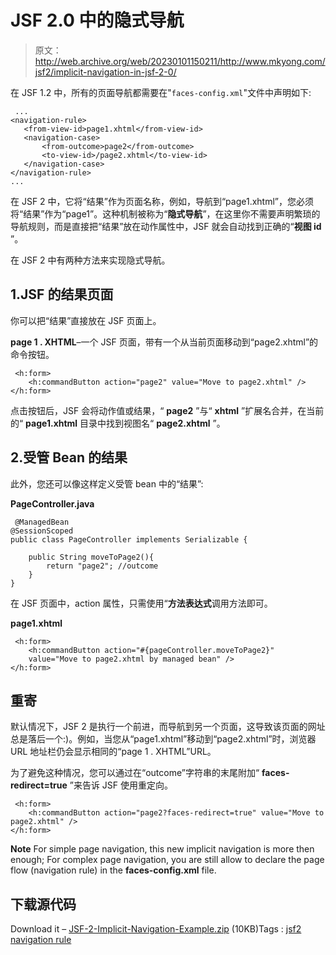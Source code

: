# JSF 2.0 中的隐式导航

> 原文：<http://web.archive.org/web/20230101150211/http://www.mkyong.com/jsf2/implicit-navigation-in-jsf-2-0/>

在 JSF 1.2 中，所有的页面导航都需要在"`faces-config.xml`"文件中声明如下:

```
 ...
<navigation-rule>
   <from-view-id>page1.xhtml</from-view-id>
   <navigation-case>
       <from-outcome>page2</from-outcome>
       <to-view-id>/page2.xhtml</to-view-id>
   </navigation-case>
</navigation-rule>
... 
```

在 JSF 2 中，它将“结果”作为页面名称，例如，导航到“page1.xhtml”，您必须将“结果”作为“page1”。这种机制被称为“**隐式导航**”，在这里你不需要声明繁琐的导航规则，而是直接把“结果”放在动作属性中，JSF 就会自动找到正确的“**视图 id** ”。

在 JSF 2 中有两种方法来实现隐式导航。

## 1.JSF 的结果页面

你可以把“结果”直接放在 JSF 页面上。

**page 1 . XHTML**–一个 JSF 页面，带有一个从当前页面移动到“page2.xhtml”的命令按钮。

```
 <h:form>
    <h:commandButton action="page2" value="Move to page2.xhtml" />
</h:form> 
```

点击按钮后，JSF 会将动作值或结果，“ **page2** ”与“ **xhtml** ”扩展名合并，在当前的“ **page1.xhtml** 目录中找到视图名“ **page2.xhtml** ”。

## 2.受管 Bean 的结果

此外，您还可以像这样定义受管 bean 中的“结果”:

**PageController.java**

```
 @ManagedBean
@SessionScoped
public class PageController implements Serializable {

	public String moveToPage2(){
	    return "page2"; //outcome
	}
} 
```

在 JSF 页面中，action 属性，只需使用“**方法表达式**调用方法即可。

**page1.xhtml**

```
 <h:form>
    <h:commandButton action="#{pageController.moveToPage2}" 
	value="Move to page2.xhtml by managed bean" />
</h:form> 
```

## 重寄

默认情况下，JSF 2 是执行一个前进，而导航到另一个页面，这导致该页面的网址总是落后一个:)。例如，当您从“page1.xhtml”移动到“page2.xhtml”时，浏览器 URL 地址栏仍会显示相同的“page 1 . XHTML”URL。

为了避免这种情况，您可以通过在“outcome”字符串的末尾附加“ **faces-redirect=true** ”来告诉 JSF 使用重定向。

```
 <h:form>
    <h:commandButton action="page2?faces-redirect=true" value="Move to page2.xhtml" />
</h:form> 
```

**Note**
For simple page navigation, this new implicit navigation is more then enough; For complex page navigation, you are still allow to declare the page flow (navigation rule) in the **faces-config.xml** file.

## 下载源代码

Download it – [JSF-2-Implicit-Navigation-Example.zip](http://web.archive.org/web/20210505153540/http://www.mkyong.com/wp-content/uploads/2010/09/JSF-2-Implicit-Navigation-Example.zip) (10KB)Tags : [jsf2](http://web.archive.org/web/20210505153540/https://mkyong.com/tag/jsf2/) [navigation rule](http://web.archive.org/web/20210505153540/https://mkyong.com/tag/navigation-rule/)<input type="hidden" id="mkyong-current-postId" value="7053">
